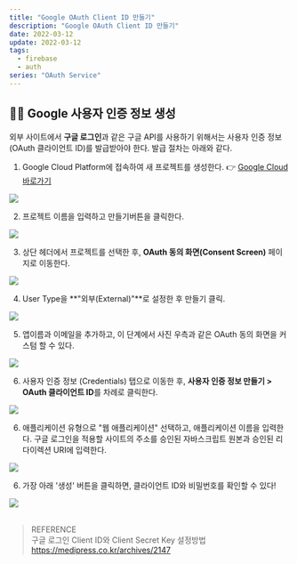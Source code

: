 ```yaml
---
title: "Google OAuth Client ID 만들기"
description: "Google OAuth Client ID 만들기"
date: 2022-03-12
update: 2022-03-12
tags:
  - firebase
  - auth
series: "OAuth Service"
---
```


## 👨‍💼 Google 사용자 인증 정보 생성

외부 사이트에서 **구글 로그인**과 같은 구글 API를 사용하기 위해서는 사용자 인증 정보(OAuth 클라이언트 ID)를 발급받아야 한다. 발급 절차는 아래와 같다.

1. Google Cloud Platform에 접속하여 새 프로젝트를 생성한다. 👉 [Google Cloud 바로가기](https://console.cloud.google.com/)

<img src="https://img1.daumcdn.net/thumb/R1280x0/?scode=mtistory2&fname=https%3A%2F%2Fblog.kakaocdn.net%2Fdn%2FpqhCs%2FbtqEfqOwE4m%2FGkOTrLn4NbAfeiAjsxoGv0%2Fimg.png" />

2. 프로젝트 이름을 입력하고 만들기버튼을 클릭한다.

<img src="https://img1.daumcdn.net/thumb/R1280x0/?scode=mtistory2&fname=https%3A%2F%2Fblog.kakaocdn.net%2Fdn%2FcOsekD%2FbtqEh7fFWxR%2FXsuWZeC0Lk7SKbyNH3109k%2Fimg.png" />

3. 상단 헤더에서 프로젝트를 선택한 후, **OAuth 동의 화면(Consent Screen)** 페이지로 이동한다.

<img src="https://img1.daumcdn.net/thumb/R1280x0/?scode=mtistory2&fname=https%3A%2F%2Fblog.kakaocdn.net%2Fdn%2FnmxM8%2FbtqEgRxTvum%2FZCKCxA5unhivyyONHgkLOK%2Fimg.png" />

4. User Type을 **"외부(External)"**로 설정한 후 만들기 클릭.

<img src="https://img1.daumcdn.net/thumb/R1280x0/?scode=mtistory2&fname=https%3A%2F%2Fblog.kakaocdn.net%2Fdn%2FeehnBK%2FbtqEeYLskR2%2FnNyZdt539SquPkYSOXnMuk%2Fimg.png" />

5. 앱이름과 이메일을 추가하고, 이 단계에서 사진 우측과 같은 OAuth 동의 화면을 커스텀 할 수 있다.

<img src="https://medipress.co.kr/wp-content/uploads/2020/12/05-google-developer-info-1.png" />

6. 사용자 인증 정보 (Credentials) 탭으로 이동한 후, **사용자 인증 정보 만들기 > OAuth 클라이언트 ID**를 차례로 클릭한다.

<img src="https://img1.daumcdn.net/thumb/R1280x0/?scode=mtistory2&fname=https%3A%2F%2Fblog.kakaocdn.net%2Fdn%2FkK3SP%2FbtqEhPM33Ea%2FRx5N4x4eAjK2jQitCXmKQK%2Fimg.png" />

6. 애플리케이션 유형으로 "웹 애플리케이션" 선택하고, 애플리케이션 이름을 입력한다. 구글 로그인을 적용할 사이트의 주소를 승인된 자바스크립트 원본과 승인된 리다이렉션 URI에 입력한다.

<img src="https://img1.daumcdn.net/thumb/R1280x0/?scode=mtistory2&fname=https%3A%2F%2Fblog.kakaocdn.net%2Fdn%2Fb7aIi4%2FbtqEfYjVyGX%2FERXAsc5YeP7euAdO4ke7X0%2Fimg.png" />

6. 가장 아래 '생성' 버튼을 클릭하면, 클라이언트 ID와 비밀번호를 확인할 수 있다!

<img src="https://img1.daumcdn.net/thumb/R1280x0/?scode=mtistory2&fname=https%3A%2F%2Fblog.kakaocdn.net%2Fdn%2FdvMtfd%2FbtqEfYxtVps%2F98p6Wj9U72bZDKdaBcthG0%2Fimg.png" />

<br />
<br />

> REFERENCE<br /> 구글 로그인 Client ID와 Client Secret Key 설정방법 https://medipress.co.kr/archives/2147
